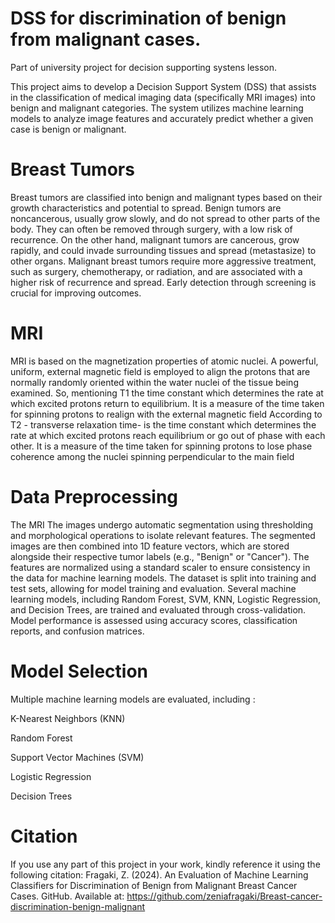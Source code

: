 # DSS for discrimination of benign from malignant cases.

Part of university project for decision supporting systens lesson.

This project aims to develop a Decision Support System (DSS) that assists in the classification of medical imaging data (specifically MRI images) into benign and malignant categories.
The system utilizes machine learning models to analyze image features and accurately predict whether a given case is benign or malignant.


#  Breast Tumors


Breast tumors are classified into benign and malignant types based on their growth characteristics and potential to spread. Benign tumors are 
noncancerous, usually grow slowly, and do not spread to other parts of the body. They can often be removed through surgery, with a low risk of recurrence. On the other hand, malignant tumors are cancerous, grow rapidly, and could invade surrounding tissues and spread (metastasize) to other organs. Malignant breast tumors require more aggressive treatment, such as surgery, chemotherapy, or radiation, and are associated with a higher risk of recurrence and spread. Early detection through screening is crucial for improving outcomes.

#  MRI


MRI is based on the magnetization properties of atomic nuclei. A 
powerful, uniform, external magnetic field is employed to align 
the protons that are normally randomly oriented within the water 
nuclei of the tissue being examined. So, mentioning T1 the time 
constant which determines the rate at which excited protons return 
to equilibrium. It is a measure of the time taken for spinning 
protons to realign with the external magnetic field According to 
T2 - transverse relaxation time- is the time constant which 
determines the rate at which excited protons reach equilibrium or 
go out of phase with each other. It is a measure of the time taken 
for spinning protons to lose phase coherence among the nuclei 
spinning perpendicular to the main field

# Data Preprocessing


The MRI The images undergo automatic segmentation using thresholding and morphological operations to isolate relevant features. The segmented images are then combined into 1D feature vectors, which are stored alongside their respective tumor labels (e.g., "Benign" or "Cancer").
The features are normalized using a standard scaler to ensure consistency in the data for machine learning models. The dataset is split into training and test sets, allowing for model training and evaluation. Several machine learning models, including Random Forest, SVM, KNN, Logistic Regression, and Decision Trees, are trained and evaluated through cross-validation. Model performance is assessed using accuracy scores, classification reports, and confusion matrices.



# Model Selection

Multiple machine learning models are evaluated, including : 

K-Nearest Neighbors (KNN)

Random Forest

Support Vector Machines (SVM)

Logistic Regression

Decision Trees





# Citation



If you use any part of this project in your work, kindly reference it using the following citation:
Fragaki, Z. (2024). An Evaluation of Machine Learning Classifiers for Discrimination of Benign from Malignant Breast Cancer Cases. GitHub. Available at: https://github.com/zeniafragaki/Breast-cancer-discrimination-benign-malignant
